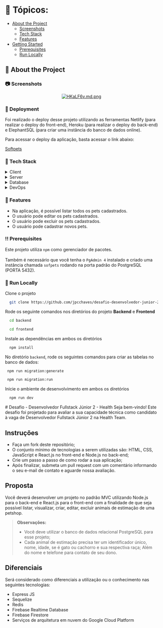    <!-- Table of Contents -->
# :notebook_with_decorative_cover: Tópicos:

- [About the Project](#star2-about-the-project)
  * [Screenshots](#camera-screenshots)
  * [Tech Stack](#space_invader-tech-stack)
  * [Features](#dart-features)
- [Getting Started](#toolbox-getting-started)
  * [Prerequisites](#bangbang-prerequisites)
  * [Run Locally](#running-run-locally)

<!-- Sobre o Projeto -->
## :star2: About the Project

<!-- Screenshots -->
### :camera: Screenshots

<div align="center"> 
<a href="https://freeimage.host/i/HKaLF6v"><img src="https://iili.io/HKaLF6v.md.png" alt="HKaLF6v.md.png" border="0"></a>
</div>

<!-- Deployment -->
### :triangular_flag_on_post: Deployment

Foi realizado o deploy desse projeto utilizando as ferramentas Netlify (para realizar o deploy do front-end), Heroku (para realizar o deploy do back-end) e ElephantSQL (para criar uma instância do banco de dados online).

Para acessar o deploy da aplicação, basta acessar o link abaixo:

[Softpets](https://softpets.netlify.app/)

<!-- TechStack -->
### :space_invader: Tech Stack

<details>
  <summary>Client</summary>
  <ul>
    <li><a href="https://www.typescriptlang.org/">Typescript</a></li>
    <li><a href="https://reactjs.org/">React.js</a></li>
    <li><a href="https://styled-components.com/">Styled-Components</a></li>
    <li><a href="https://react-hook-form.com/">React-Hook-Form</a></li>
    <li><a href="https://www.npmjs.com/package/yup">Yup</a></li>
    <li><a href="https://vitejs.dev/">Vite</a></li>
  </ul>
</details>

<details>
  <summary>Server</summary>
  <ul>
    <li><a href="https://nodejs.org/en/">NodeJS</a></li>
    <li><a href="https://www.typescriptlang.org/">Typescript</a></li>
    <li><a href="https://expressjs.com/">Express.js</a></li>
    <li><a href="https://express-validator.github.io/docs/">Express-Validator</a></li>
    <li><a href="https://typeorm.io/">TypeORM</a></li>
  </ul>
</details>

<details>
<summary>Database</summary>
  <ul>
    <li><a href="https://www.postgresql.org/">PostgreSQL</a></li>
    <li><a href="https://www.elephantsql.com/">ElephantSQL</a></li>
  </ul>
</details>

<details>
<summary>DevOps</summary>
  <ul>
    <li><a href="https://www.netlify.com/">Netlify</a></li>
    <li><a href="https://dashboard.heroku.com/">Heroku</a></li>
  </ul>
</details>

<!-- Features -->
### :dart: Features

- Na aplicação, é possível listar todos os pets cadastrados.
- O usuário pode editar os pets cadastrados.
- O usuário pode excluir os pets cadastrados.
- O usuário pode cadastrar novos pets.

<!-- Prerequisites -->
### :bangbang: Prerequisites

Este projeto utiliza `npm` como gerenciador de pacotes. </br></br>
Também é necessário que você tenha o `PgAdmin 4` instalado e criado uma instância chamada `sofpets` rodando na porta padrão do PostgreSQL (PORTA 5432).

<!-- Run Locally -->
### :running: Run Locally

Clone o projeto

```bash
  git clone https://github.com/jpcchaves/desafio-desenvolvedor-junior-2.git
```

Rode os seguinte comandos nos diretórios do projeto <strong>Backend</strong> e <strong>Frontend</strong>

```bash
  cd backend
```

```bash
  cd frontend
```

Instale as dependências em ambos os diretórios

```bash
  npm install
```

No diretório `backend`, rode os seguintes comandos para criar as tabelas no banco de dados:

```bash
 npm run migration:generate
```

```bash
 npm run migration:run
```

Inicie o ambiente de desenvolvimento em ambos os diretórios

```bash
  npm run dev
```

</hr>
# Desafio - Desenvolvedor Fullstack Júnior 2 - Health
Seja bem-vindo! Este desafio foi projetado para avaliar a sua capacidade técnica como candidato à vaga de Desenvolvedor Fullstack Júnior 2 na Health Team.

## Instruções
- Faça um fork deste repositório;
- O conjunto mínimo de tecnologias a serem utilizadas são: HTML, CSS, JavaScript e React.js no front-end e Node.js no back-end;
- Crie um passo a passo de como rodar a sua aplicação;
- Após finalizar, submeta um pull request com um comentário informando o seu e-mail de contato e aguarde nossa avaliação.

## Proposta
Você deverá desenvolver um projeto no padrão MVC utilizando Node.js para o back-end e React.js para o front-end com a finalidade de que seja possível listar, visualizar, criar, editar, excluir animais de estimação de uma petshop.
> **Observações:**
> - Você deve utilizar o banco de dados relacional PostgreSQL para esse projeto;
> - Cada animal de estimação precisa ter um identificador único, nome, idade, se é gato ou cachorro e sua respectiva raça; Além do nome e telefone para contato de seu dono.

## Diferenciais
Será considerado como diferenciais a utilização ou o conhecimento nas seguintes tecnologias:
- Express JS
- Sequelize
- Redis
- Firebase Realtime Database
- Firebase Firestore
- Serviços de arquitetura em nuvem do Google Cloud Platform
